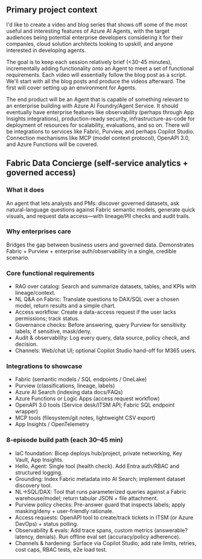 ## Primary project context

I'd like to create a video and blog series that shows off some of the most useful and interesting features of Azure AI Agents, with the target audiences being potential enterprise developers considering it for their companies, cloud solution architects looking to upskill, and anyone interested in developing agents. 

The goal is to keep each session relatively brief (<30-45 minutes), incrementally adding functionality onto an Agent to meet a set of functional requirements. Each video will essentially follow the blog post as a script. We'll start with all the blog posts and produce the videos afterward. The first will cover setting up an environment for Agents. 

The end product will be an Agent that is capable of something relevant to an enterprise building with Azure AI Foundry/Agent Service. It should eventually have enterprise features like observability (perhaps through App Insights integrations), production-ready security, infrastructure-as-code for deployment of resources for scalability, evaluations, and so on. There will be integrations to services like Fabric, Purview, and perhaps Copilot Studio. Connection mechanisms like MCP (model context protocol), OpenAPI 3.0, and Azure Functions will be covered.



## Fabric Data Concierge (self-service analytics + governed access)

### What it does

An agent that lets analysts and PMs: discover governed datasets, ask natural-language questions against Fabric semantic models, generate quick visuals, and request data access—with lineage/PII checks and audit trails.

### Why enterprises care

Bridges the gap between business users and governed data. Demonstrates Fabric + Purview + enterprise auth/observability in a single, credible scenario.

### Core functional requirements

- RAG over catalog: Search and summarize datasets, tables, and KPIs with lineage/context.
- NL Q&A on Fabric: Translate questions to DAX/SQL over a chosen model, return results and a simple chart.
- Access workflow: Create a data-access request if the user lacks permissions; track status.
- Governance checks: Before answering, query Purview for sensitivity labels; if sensitive, mask/deny.
- Audit & observability: Log every query, data source, policy check, and decision.
- Channels: Web/chat UI; optional Copilot Studio hand-off for M365 users.

### Integrations to showcase
- Fabric (semantic models / SQL endpoints / OneLake)
- Purview (classifications, lineage, labels)
- Azure AI Search (indexing data docs/FAQs)
- Azure Functions or Logic Apps (access request workflow)
- OpenAPI 3.0 tools (Service desk/ITSM API; Fabric SQL endpoint wrapper)
- MCP tools (filesystem/git notes, lightweight CSV export)
- App Insights / OpenTelemetry


### 8-episode build path (each 30–45 min)

- IaC foundation: Bicep deploys hub/project, private networking, Key Vault, App Insights.
- Hello, Agent: Single tool (health check). Add Entra auth/RBAC and structured logging.
- Grounding: Index Fabric metadata into AI Search; implement dataset discovery tool.
- NL→SQL/DAX: Tool that runs parameterized queries against a Fabric warehouse/model; return tabular JSON + file attachment.
- Purview policy checks: Pre-answer guard that inspects labels; apply masking/deny + user-friendly rationale.
- Access requests: OpenAPI tool to create/track tickets in ITSM (or Azure DevOps) + status polling.
- Observability & evals: Add trace spans, custom metrics (answerable? latency, denials). Run offline eval set (accuracy/policy adherence).
- Channels & hardening: Surface via Copilot Studio; add rate limits, retries, cost caps, RBAC tests, e2e load test.